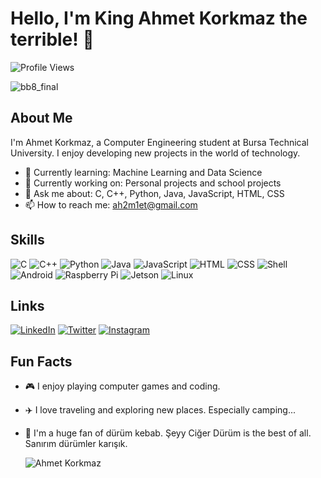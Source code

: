 # Hello, I'm King Ahmet Korkmaz the terrible! 👋

![Profile Views](https://komarev.com/ghpvc/?username=ahmetkorkmaz&color=blue)

![bb8_final](https://github.com/Ah2m1et/Ah2m1et/assets/103003160/9f2b5ea2-5186-4eda-868f-7eca1cf24956)

## About Me

I'm Ahmet Korkmaz, a Computer Engineering student at Bursa Technical University. I enjoy developing new projects in the world of technology.

- 🌱 Currently learning: Machine Learning and Data Science
- 🔭 Currently working on: Personal projects and school projects
- 💬 Ask me about: C, C++, Python, Java, JavaScript, HTML, CSS
- 📫 How to reach me: [ah2m1et@gmail.com](mailto:ah2m1et@gmail.com)

## Skills

![C](https://img.shields.io/badge/-C-000?&logo=C)
![C++](https://img.shields.io/badge/-C++-000?&logo=C++)
![Python](https://img.shields.io/badge/-Python-000?&logo=Python)
![Java](https://img.shields.io/badge/-Java-000?&logo=Java)
![JavaScript](https://img.shields.io/badge/-JavaScript-000?&logo=JavaScript)
![HTML](https://img.shields.io/badge/-HTML-000?&logo=HTML5)
![CSS](https://img.shields.io/badge/-CSS-000?&logo=CSS3)
![Shell](https://img.shields.io/badge/-Shell-000?&logo=Shell)
![Android](https://img.shields.io/badge/-Android-000?&logo=Android)
![Raspberry Pi](https://img.shields.io/badge/-Raspberry_Pi-000?&logo=Raspberry%20Pi)
![Jetson](https://img.shields.io/badge/-Jetson-000?&logo=NVIDIA)
![Linux](https://img.shields.io/badge/-Linux-000?&logo=Linux)

## Links

[![LinkedIn](https://img.shields.io/badge/LinkedIn-%230077B5.svg?&logo=linkedin&logoColor=white)](https://www.linkedin.com/in/ahmet-korkmaz-59772721b)
[![Twitter](https://img.shields.io/badge/Twitter-%231DA1F2.svg?&logo=twitter&logoColor=white)](https://x.com/ahmetkorkmaz099)
[![Instagram](https://img.shields.io/badge/Instagram-%23E4405F.svg?&logo=instagram&logoColor=white)](https://instagram.com/ahmet_korkmaz.1)

## Fun Facts

- 🎮 I enjoy playing computer games and coding.
- ✈️ I love traveling and exploring new places. Especially camping...
- 🌯 I'm a huge fan of dürüm kebab. Şeyy Ciğer Dürüm is the best of all. Sanırım dürümler karışık.

  ![Ahmet Korkmaz](https://github-readme-stats.vercel.app/api/top-langs/?username=Ah2m1et&layout=compact&theme=dark)
